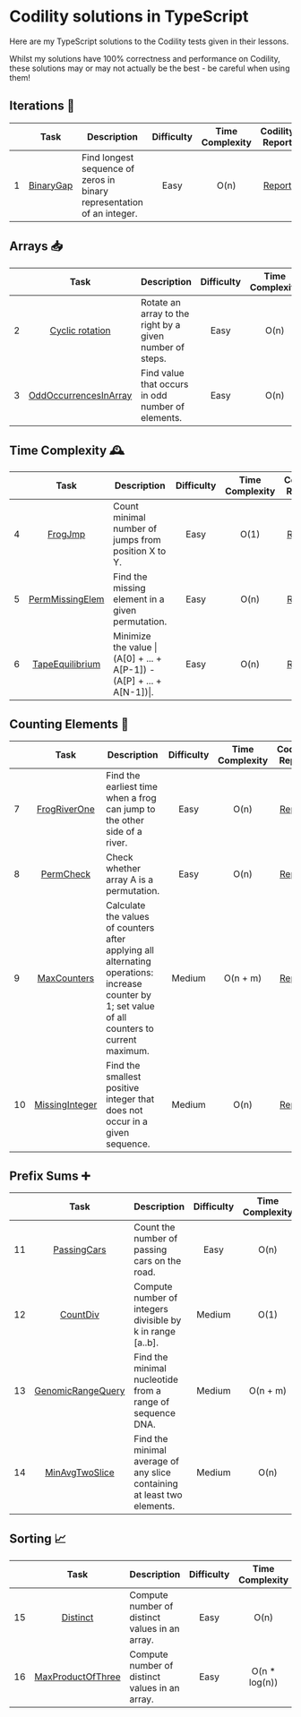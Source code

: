 # Codility solutions in TypeScript
Here are my TypeScript solutions to the Codility tests given in their lessons.

Whilst my solutions have 100% correctness and performance on Codility, these solutions may or may not actually be the best - be careful when using them!


## Iterations 🔁
|   | Task  | Description | Difficulty | Time Complexity | Codility Report |
| -- | :-------------: | ------------- | :-------------: | :-------------: | :-------------: |
| 1 | [BinaryGap](01-binaryGap.ts)  | Find longest sequence of zeros in binary representation of an integer.  |  Easy  |  O(n)  |  [Report](https://app.codility.com/demo/results/trainingSP2RQK-RK3/)  |

## Arrays 📥
|   | Task  | Description | Difficulty | Time Complexity | Codility Report |
| -- | :-------------: | ------------- | :-------------: | :-------------: | :-------------: |
| 2 | [Cyclic rotation](02-cyclicRotation.ts)  | Rotate an array to the right by a given number of steps.  |  Easy  |  O(n)  |  [Report](https://app.codility.com/demo/results/training5ZDK49-YEW/) |
| 3 | [OddOccurrencesInArray](03-oddOccurrencesInArray.ts)  | Find value that occurs in odd number of elements.  |  Easy  |  O(n)  |  [Report](https://app.codility.com/demo/results/trainingXABVZ4-573/)  |

## Time Complexity 🕰️
|   | Task  | Description | Difficulty | Time Complexity | Codility Report |
| -- | :-------------: | ------------- | :-------------: | :-------------: | :-------------: |
| 4 | [FrogJmp](04-frogJmp.ts)  | Count minimal number of jumps from position X to Y.  |  Easy  |  O(1)  |  [Report](https://app.codility.com/demo/results/trainingS6S8TW-T3G/) |
| 5 | [PermMissingElem](05-permMissingElem.ts)  | Find the missing element in a given permutation.  |  Easy  |  O(n)  |  [Report](https://app.codility.com/demo/results/trainingD3F4K2-2JW/) |
| 6 | [TapeEquilibrium](06-tapeEquilibrium.ts)  | Minimize the value \|(A[0] + ... + A[P-1]) - (A[P] + ... + A[N-1])\|.  |  Easy  |  O(n)  |  [Report](https://app.codility.com/demo/results/trainingPWGX2T-AC8/) |

## Counting Elements 🔢
|   | Task  | Description | Difficulty | Time Complexity | Codility Report |
| -- | :-------------: | ------------- | :-------------: | :-------------: | :-------------: |
| 7 | [FrogRiverOne](07-frogRiverOne.ts)  | Find the earliest time when a frog can jump to the other side of a river.  |  Easy  |  O(n)  |  [Report](https://app.codility.com/demo/results/trainingNZEPKU-V7Z/) |
| 8 | [PermCheck](08-permCheck.ts)  | Check whether array A is a permutation.  |  Easy  |  O(n)  |  [Report](https://app.codility.com/demo/results/trainingJXF7T8-H3J/) |
| 9 | [MaxCounters](09-maxCounters.ts)  | Calculate the values of counters after applying all alternating operations: increase counter by 1; set value of all counters to current maximum.  |  Medium  |  O(n + m)  |  [Report](https://app.codility.com/demo/results/trainingXJBVAD-MPP/) |
| 10 | [MissingInteger](10-missingInteger.ts)  | Find the smallest positive integer that does not occur in a given sequence.  |  Medium  |  O(n)  |  [Report](https://app.codility.com/demo/results/training24USKA-X23/) |

## Prefix Sums ➕
|   | Task  | Description | Difficulty | Time Complexity | Codility Report |
| -- | :-------------: | ------------- | :-------------: | :-------------: | :-------------: |
| 11 | [PassingCars](11-passingCars.ts)  | Count the number of passing cars on the road.  |  Easy  |  O(n)  |  [Report](https://app.codility.com/demo/results/trainingGS37S5-GEZ/) |
| 12 | [CountDiv](12-countDiv.ts)  | Compute number of integers divisible by k in range [a..b].  |  Medium  |  O(1)  |  [Report](https://app.codility.com/demo/results/trainingXWUUFR-9NN/) |
| 13 | [GenomicRangeQuery](13-genomicRangeQuery.ts)  | Find the minimal nucleotide from a range of sequence DNA.  |  Medium  |  O(n + m)  |  [Report](https://app.codility.com/demo/results/trainingXEU9UX-EDA/) |
| 14 | [MinAvgTwoSlice](14-minAvgTwoSlice.ts)  | Find the minimal average of any slice containing at least two elements.  |  Medium  |  O(n)  |  [Report](https://app.codility.com/demo/results/trainingE7X25U-Z7S/) |

## Sorting 📈
|   | Task  | Description | Difficulty | Time Complexity | Codility Report |
| -- | :-------------: | ------------- | :-------------: | :-------------: | :-------------: |
| 15 | [Distinct](15-distinct.ts)  | Compute number of distinct values in an array.  |  Easy  |  O(n)  |  [Report](https://app.codility.com/demo/results/trainingRDJN4T-FE3/) |
| 16 | [MaxProductOfThree](16-maxProductOfThree.ts)  | Compute number of distinct values in an array.  |  Easy  |  O(n * log(n))  |  [Report](https://app.codility.com/demo/results/training24GCPC-HA9/) |
